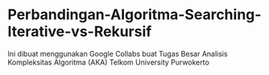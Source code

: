 # Perbandingan-Algoritma-Searching-Iterative-vs-Rekursif
Ini dibuat menggunakan Google Collabs buat Tugas Besar Analisis Kompleksitas Algoritma (AKA) Telkom University Purwokerto
